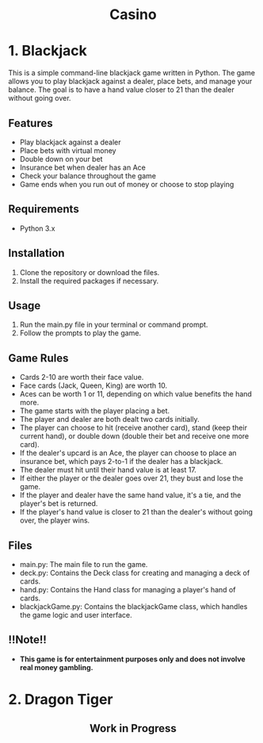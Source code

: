 <h1 align="center">
Casino
</h1>

# 1. Blackjack
This is a simple command-line blackjack game written in Python. The game allows you to play blackjack against a dealer, place bets, and manage your balance. The goal is to have a hand value closer to 21 than the dealer without going over.

## Features
+ Play blackjack against a dealer
+ Place bets with virtual money
+ Double down on your bet
+ Insurance bet when dealer has an Ace
+ Check your balance throughout the game
+ Game ends when you run out of money or choose to stop playing
## Requirements
+ Python 3.x
## Installation
1. Clone the repository or download the files.
2. Install the required packages if necessary.
## Usage
1. Run the main.py file in your terminal or command prompt.
2. Follow the prompts to play the game.
## Game Rules
+ Cards 2-10 are worth their face value.
+ Face cards (Jack, Queen, King) are worth 10.
+ Aces can be worth 1 or 11, depending on which value benefits the hand more.
+ The game starts with the player placing a bet.
+ The player and dealer are both dealt two cards initially.
+ The player can choose to hit (receive another card), stand (keep their current hand), or double down (double their bet and receive one more card).
+ If the dealer's upcard is an Ace, the player can choose to place an insurance bet, which pays 2-to-1 if the dealer has a blackjack.
+ The dealer must hit until their hand value is at least 17.
+ If either the player or the dealer goes over 21, they bust and lose the game.
+ If the player and dealer have the same hand value, it's a tie, and the player's bet is returned.
+ If the player's hand value is closer to 21 than the dealer's without going over, the player wins.
## Files
+ main.py: The main file to run the game.
+ deck.py: Contains the Deck class for creating and managing a deck of cards.
+ hand.py: Contains the Hand class for managing a player's hand of cards.
+ blackjackGame.py: Contains the blackjackGame class, which handles the game logic and user interface.
## ‼️**Note**‼️
+ **This game is for entertainment purposes only and does not involve real money gambling.**
# 2. Dragon Tiger
<h2 align="center">
Work in Progress
</h2>
